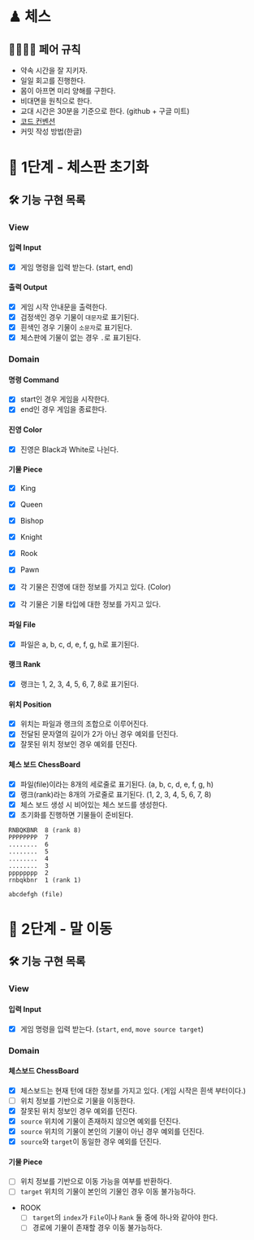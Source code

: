# ♟ 체스

## 👩‍💻🧑‍💻 페어 규칙
- 약속 시간을 잘 지키자.
- 일일 회고를 진행한다.
- 몸이 아프면 미리 양해를 구한다.
- 비대면을 원칙으로 한다.
- 교대 시간은 30분을 기준으로 한다. (github + 구글 미트)
- [코드 컨벤션](https://github.com/woowacourse/woowacourse-docs/tree/master/styleguide/java)
- 커밋 작성 방법(한글)

# 🚀 1단계 - 체스판 초기화

## 🛠 기능 구현 목록

### View

#### 입력 Input

- [x] 게임 명령을 입력 받는다. (start, end)

#### 출력 Output

- [x] 게임 시작 안내문을 출력한다. 
- [x] 검정색인 경우 기물이 `대문자`로 표기된다.
- [x] 흰색인 경우 기물이 `소문자`로 표기된다.
- [x] 체스판에 기물이 없는 경우 `.`로 표기된다.

### Domain

#### 명령 Command

- [x] start인 경우 게임을 시작한다.
- [x] end인 경우 게임을 종료한다.

#### 진영 Color

- [x] 진영은 Black과 White로 나뉜다.

#### 기물 Piece

- [x] King
- [x] Queen
- [x] Bishop
- [x] Knight
- [x] Rook
- [x] Pawn

- [x] 각 기물은 진영에 대한 정보를 가지고 있다. (Color)
- [x] 각 기물은 기물 타입에 대한 정보를 가지고 있다. 

#### 파일 File

- [x] 파일은 a, b, c, d, e, f, g, h로 표기된다.

#### 랭크 Rank

- [x] 랭크는 1, 2, 3, 4, 5, 6, 7, 8로 표기된다.

#### 위치 Position

- [x] 위치는 파일과 랭크의 조합으로 이루어진다.
- [x] 전달된 문자열의 길이가 2가 아닌 경우 예외를 던진다.
- [x] 잘못된 위치 정보인 경우 예외를 던진다.

#### 체스 보드 ChessBoard

- [x] 파일(file)이라는 8개의 세로줄로 표기된다. (a, b, c, d, e, f, g, h)
- [x] 랭크(rank)라는 8개의 가로줄로 표기된다. (1, 2, 3, 4, 5, 6, 7, 8)
- [x] 체스 보드 생성 시 비어있는 체스 보드를 생성한다.
- [x] 초기화를 진행하면 기물들이 준비된다.

```
RNBQKBNR  8 (rank 8)
PPPPPPPP  7
........  6
........  5
........  4
........  3
pppppppp  2
rnbqkbnr  1 (rank 1)

abcdefgh (file) 
```

# 🚀 2단계 - 말 이동

## 🛠 기능 구현 목록

### View

#### 입력 Input

- [x] 게임 명령을 입력 받는다. (`start`, `end`, `move source target`)

### Domain

#### 체스보드 ChessBoard

- [x] 체스보드는 현재 턴에 대한 정보를 가지고 있다. (게임 시작은 흰색 부터이다.)
- [ ] 위치 정보를 기반으로 기물을 이동한다. 
- [x] 잘못된 위치 정보인 경우 예외를 던진다.
- [x] `source` 위치에 기물이 존재하지 않으면 예외를 던진다.
- [x] `source` 위치의 기물이 본인의 기물이 아닌 경우 예외를 던진다.
- [x] `source`와 `target`이 동일한 경우 예외를 던진다.

#### 기물 Piece

- [ ] 위치 정보를 기반으로 이동 가능을 여부를 반환하다.
- [ ] `target` 위치의 기물이 본인의 기물인 경우 이동 불가능하다.

- ROOK
    - [ ] `target`의 `index`가 `File`이나 `Rank` 둘 중에 하나와 같아야 한다.
    - [ ] 경로에 기물이 존재할 경우 이동 불가능하다.